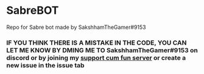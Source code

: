 # SabreBOT
Repo for Sabre bot made by SakshhamTheGamer#9153
<h3>IF YOU THINK THERE IS A MISTAKE IN THE CODE, YOU CAN LET ME KNOW BY DMING ME TO SakshhamTheGamer#9153 on discord or by joining my <a href="https://discord.link/sabreofficial">support cum fun server</a> or create a new issue in the issue tab</h3>
